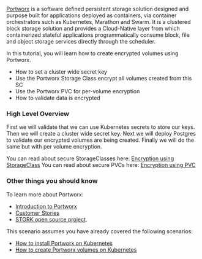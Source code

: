 [Portworx](https://portworx.com/) is a software defined persistent storage solution designed and purpose built for applications deployed as containers, via container orchestrators such as Kubernetes, Marathon and Swarm. It is a clustered block storage solution and provides a Cloud-Native layer from which containerized stateful applications programmatically consume block, file and object storage services directly through the scheduler.

In this tutorial, you will learn how to create encrypted volumes using Portworx.
* How to set a cluster wide secret key
* Use the Portworx Storage Class encrypt all volumes created from this SC
* Use the Portworx PVC for per-volume encryption
* How to validate data is encrypted

### High Level Overview

First we will validate that we can use Kubernetes secrets to store our keys. Then we will create a cluster wide secret key. Next we will deploy Postgres to validate our encrypted volumes are being created. Finally we will do the same but with per volume encryption.

You can read about secure StorageClasses here: [Encryption using StorageClass](https://docs.portworx.com/scheduler/kubernetes/storage-class-encryption.html)
You can read about secure PVCs here: [Encryption using PVC](https://docs.portworx.com/scheduler/kubernetes/pvc-encryption.html)


### Other things you should know

To learn more about Portworx:
* [Introduction to Portworx](https://portworx.com/products/introduction/)
* [Customer Stories](https://portworx.com/customers/)
* [STORK open source project](https://portworx.com/stork-storage-orchestration-kubernetes/).


This scenario assumes you have already covered the following scenarios:
* [How to install Portworx on Kubernetes](https://www.katacoda.com/portworx/scenarios/deploy-px-k8s)
* [How to create Portworx volumes on Kubernetes](https://www.katacoda.com/portworx/scenarios/px-k8s-vol-basic)